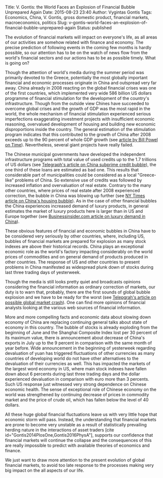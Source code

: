 Title: V. Gontis: the World Faces an Explosion of Financial Bubble Unprepared Again
Date: 2015-08-23 23:40
Author: Vygintas Gontis
Tags: Economics, China, V. Gontis, gross domestic product, financial markets, macroeconomics, politics
Slug: v-gontis-world-faces-an-explosion-of-financial-bubble-unprepared-again
Status: published

The evolution of
financial markets will impact on everyone's life, as all areas of our
activities are somehow related with finance and economy. The precise
prediction of following events in the coming few months is hardly
possible, so our attention has to be on the watch of news flow from the
world's financial sectors and our actions has to be as possible timely.
What is going on?

Though the attention of world's media during the summer period was
primarily devoted to the Greece, potentially the most globally important
financial and economic processes originate in China and outspread very
far away. China already in 2008 reacting on the global financial crises
was one of the first countries, which implemented very wide 586 billion
US dollars programme of financial stimulation for the development of the
country's infrastructure. Though from the outside view Chines have
succeeded to overcome global crises and the growth of GDP was the most
rapid in the world, the whole mechanism of financial stimulation
experienced serious imperfections exaggerating investment projects with
insufficient economic reasoning, overvalued development of housing and
building new economic disproportions inside the country. The general
estimation of the stimulation program indicates that this contributed to
the growth of China after 2008 exceeds up to the 90 percent of whole GDP
growth (see [article by Bill Powel on
Time](https://content.time.com/time/magazine/article/0,9171,1975336,00.html#ixzz1g4B5P26P)).
Nevertheless, several giant projects have really failed.<!--more-->

The Chinese municipal governments have developed the independent
infrastructure programs with total value of used credits up to the 1.7
trillions of US dollars (see [Telegraph's article on China subprime
credit
bubble](https://www.telegraph.co.uk/finance/china-business/8770945/China-faces-subprime-credit-bubble-crisis.html)),
the one third of these loans are estimated as bad one. This results that
considerable part of municipalities could be considered as a local
"Greece-like" problems of China. So extensive use of credits was
followed by increased inflation and overvaluation of real estate.
Contrary to the many other countries, where prices of real estate after
2008 experienced correction, the bubble in China was blowing up further
(see [NY Times article on China's housing
bubble](https://www.nytimes.com/roomfordebate/2011/04/14/chinas-scary-housing-bubble?ref=asia)).
As in the case of other financial bubbles the China experiences
increased demand of luxury products, in general estimates the market of
luxury products here is larger than in US and Europe together (see
[Businessinsider.com article on luxury demand in
China](https://www.businessinsider.com/luxury-demand-china-2011-10)).

These obvious features of financial and economic bubbles in China have
to be considered very seriously by other countries, where, including US,
bubbles of financial markets are prepared for explosion as many stock
indexes are above their historical records. China plays an exceptional
economic role as the world's factory impacting considerably on the world
prices of commodities and on general demand of products produced in
other countries. The response of US and other countries to present
problems in China manifested as widespread plunk down of stocks during
last three trading days of yesterweek.

Though the media is still looks pretty quiet and broadcasts opinions
considering the financial information as ordinary correction of markets,
our duty is to warn that, probably, there are the first sounds of global
bubble explosion and we have to be ready for the worst (see [Telepgrah's
article on possible global market
crash](https://www.telegraph.co.uk/finance/11805523/Doomsday-clock-for-global-market-crash-strikes-one-minute-to-midnight-as-central-banks-lose-control.html)).
One can find more opinions of financial analysts looking at the various
web sources of financial information.

More and more compelling facts and economic data about slowing down
economy of China are replacing continuing general talks about state of
economy in this country. The bubble of stocks is already exploding from
the beginning of June and the Shanghai Composite Index lost per 30
percent of its maximum value, there is announcement about decrease of
China's exports in July up to the 9 percent in comparison with the same
month of year before. Wide announcement in the beginning of yesterweek
regarding devaluation of yuan has triggered fluctuations of other
currencies as many countries of developing world do not have other
alternatives to the devaluation of their currencies as well. This has
impacted the markets of the largest word economy in US, where main stock
indexes have fallen down about 6 percents during last three trading days
and the dollar experienced devaluation in comparison with euro more than
3 percents. Such US response just witnessed very strong dependence on
Chinese economic health. The sense of exceptional role of Chinese
economy on the world was strengthened by continuing decrease of prices
in commodity market and the price of crude oil, which has fallen below
the level of 40 dollars.

All these huge global financial fluctuations leave us with very little
hope that economic storm will pass. Instead, the understanding that
financial markets are prone to become very unstable as a result of
statistically prevailing herding nature in the interactions of asset
traders \[cite id="Gontis2014PlosOne,Gontis2016PhysA"\], supports our
confidence that financial markets will continue the collapse and the
consequences of this are really impossible to predict with available
theories of economics and finance.

We just want to draw more attention to the present evolution of global
financial markets, to avoid too late response to the processes making
very big impact on the all aspects of our life.
